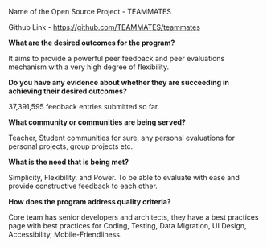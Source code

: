 Name of the Open Source Project - TEAMMATES

Github Link - https://github.com/TEAMMATES/teammates

**What are the desired outcomes for the program?**

It aims to provide a powerful peer feedback and peer evaluations mechanism with a very high degree of flexibility.


**Do you have any evidence about whether they are succeeding in achieving their desired outcomes?**

37,391,595 feedback entries submitted so far.


**What community or communities are being served?**

Teacher, Student communities for sure, any personal evaluations for personal projects, group projects etc.


**What is the need that is being met?**

Simplicity, Flexibility, and Power. To be able to evaluate with ease and provide constructive feedback to each other.


**How does the program address quality criteria?**

Core team has senior developers and architects, they have a best practices page with best practices for Coding, Testing, Data Migration, UI Design, Accessibility, Mobile-Friendliness.
